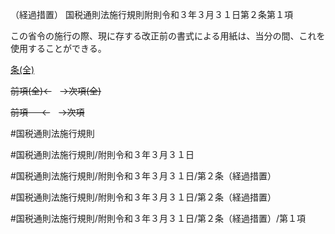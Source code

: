 （経過措置）
国税通則法施行規則附則令和３年３月３１日第２条第１項

この省令の施行の際、現に存する改正前の書式による用紙は、当分の間、これを使用することができる。

[条(全)](国税通則法施行規則附則令和３年３月３１日第２条_.md)

~~前項(全)←~~　~~→次項(全)~~

~~前項 　 ←~~　~~→次項~~



#国税通則法施行規則

#国税通則法施行規則/附則令和３年３月３１日

#国税通則法施行規則/附則令和３年３月３１日/第２条（経過措置）

#国税通則法施行規則/附則令和３年３月３１日/第２条（経過措置）

#国税通則法施行規則/附則令和３年３月３１日/第２条（経過措置）/第１項

